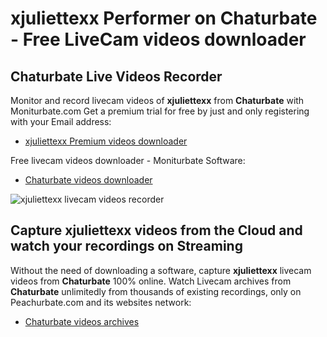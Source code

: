 # xjuliettexx Performer on Chaturbate - Free LiveCam videos downloader

## Chaturbate Live Videos Recorder

Monitor and record livecam videos of **xjuliettexx** from **Chaturbate** with Moniturbate.com
Get a premium trial for free by just and only registering with your Email address:
* [xjuliettexx Premium videos downloader](https://moniturbate.com/request-demo-licence-key.html)

Free livecam videos downloader - Moniturbate Software:
* [Chaturbate videos downloader](https://moniturbate.com/moniturbate-download-software.html)

![xjuliettexx livecam videos recorder](https://peachurnet.com/templates/moniturbate-software.png)


## Capture xjuliettexx videos from the Cloud and watch your recordings on Streaming

Without the need of downloading a software, capture **xjuliettexx** livecam videos from **Chaturbate** 100% online.
Watch Livecam archives from **Chaturbate** unlimitedly from thousands of existing recordings, only on Peachurbate.com and its websites network:
* [Chaturbate videos archives](https://peachurnet.com/)